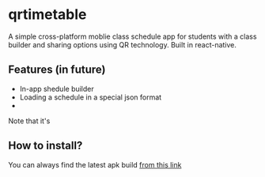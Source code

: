 # qrtimetable
A simple cross-platform moblie class schedule app for students with a class builder and sharing options using QR technology. Built in react-native.

## Features (in future)
- In-app shedule builder
- Loading a schedule in a special json format
- 

Note that it's

## How to install?
You can always find the latest apk build  <a href="google.com">from this link</a>
